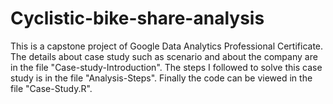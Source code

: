 # Cyclistic-bike-share-analysis

This is a capstone project of Google Data Analytics Professional Certificate. The details about case study such as scenario and about the company are in the file "Case-study-Introduction". The steps I followed to solve this case study is in the file "Analysis-Steps". Finally the code can be viewed in the file "Case-Study.R".  

